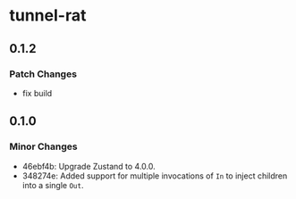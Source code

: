 # tunnel-rat

## 0.1.2

### Patch Changes

- fix build

## 0.1.0

### Minor Changes

- 46ebf4b: Upgrade Zustand to 4.0.0.
- 348274e: Added support for multiple invocations of `In` to inject children into a single `Out`.
